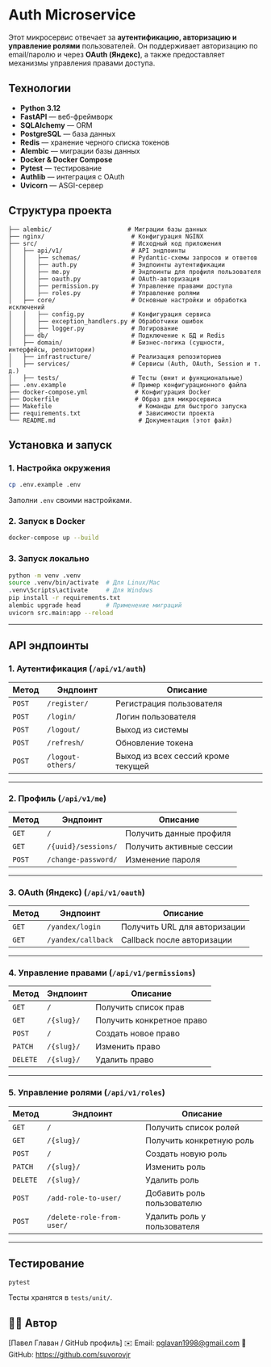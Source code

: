 # **Auth Microservice**

Этот микросервис отвечает за **аутентификацию, авторизацию и управление ролями** пользователей. Он поддерживает авторизацию по email/паролю и через **OAuth (Яндекс)**, а также предоставляет механизмы управления правами доступа.  

## **Технологии**
- **Python 3.12**  
- **FastAPI** — веб-фреймворк  
- **SQLAlchemy** — ORM  
- **PostgreSQL** — база данных  
- **Redis** — хранение черного списка токенов  
- **Alembic** — миграции базы данных  
- **Docker & Docker Compose**  
- **Pytest** — тестирование  
- **Authlib** — интеграция с OAuth  
- **Uvicorn** — ASGI-сервер  

## **Структура проекта**
```plaintext
├── alembic/                     # Миграции базы данных
├── nginx/                        # Конфигурация NGINX
├── src/                          # Исходный код приложения
│   ├── api/v1/                   # API эндпоинты
│   │   ├── schemas/              # Pydantic-схемы запросов и ответов
│   │   ├── auth.py               # Эндпоинты аутентификации
│   │   ├── me.py                 # Эндпоинты для профиля пользователя
│   │   ├── oauth.py              # OAuth-авторизация
│   │   ├── permission.py         # Управление правами доступа
│   │   ├── roles.py              # Управление ролями
│   ├── core/                     # Основные настройки и обработка исключений
│   │   ├── config.py             # Конфигурация сервиса
│   │   ├── exception_handlers.py # Обработчики ошибок
│   │   ├── logger.py             # Логирование
│   ├── db/                       # Подключение к БД и Redis
│   ├── domain/                   # Бизнес-логика (сущности, интерфейсы, репозитории)
│   ├── infrastructure/           # Реализация репозиториев
│   ├── services/                 # Сервисы (Auth, OAuth, Session и т. д.)
│   ├── tests/                    # Тесты (юнит и функциональные)
├── .env.example                  # Пример конфигурационного файла
├── docker-compose.yml             # Конфигурация Docker
├── Dockerfile                     # Образ для микросервиса
├── Makefile                        # Команды для быстрого запуска
├── requirements.txt                # Зависимости проекта
└── README.md                       # Документация (этот файл)
```

## **Установка и запуск**
### **1. Настройка окружения**
```bash
cp .env.example .env
```
Заполни `.env` своими настройками.

### **2. Запуск в Docker**
```bash
docker-compose up --build
```

### **3. Запуск локально**
```bash
python -m venv .venv
source .venv/bin/activate  # Для Linux/Mac
.venv\Scripts\activate     # Для Windows
pip install -r requirements.txt
alembic upgrade head       # Применение миграций
uvicorn src.main:app --reload
```

---

## **API эндпоинты**
### **1. Аутентификация (`/api/v1/auth`)**
| Метод  | Эндпоинт          | Описание |
|--------|------------------|----------|
| `POST` | `/register/`     | Регистрация пользователя |
| `POST` | `/login/`        | Логин пользователя |
| `POST` | `/logout/`       | Выход из системы |
| `POST` | `/refresh/`      | Обновление токена |
| `POST` | `/logout-others/`| Выход из всех сессий кроме текущей |

---

### **2. Профиль (`/api/v1/me`)**
| Метод  | Эндпоинт                     | Описание |
|--------|-----------------------------|----------|
| `GET`  | `/`                         | Получить данные профиля |
| `GET`  | `/{uuid}/sessions/`         | Получить активные сессии |
| `POST` | `/change-password/`         | Изменение пароля |

---

### **3. OAuth (Яндекс) (`/api/v1/oauth`)**
| Метод  | Эндпоинт               | Описание |
|--------|-----------------------|----------|
| `GET`  | `/yandex/login`       | Получить URL для авторизации |
| `GET`  | `/yandex/callback`    | Callback после авторизации |

---

### **4. Управление правами (`/api/v1/permissions`)**
| Метод  | Эндпоинт            | Описание |
|--------|--------------------|----------|
| `GET`  | `/`                | Получить список прав |
| `GET`  | `/{slug}/`         | Получить конкретное право |
| `POST` | `/`                | Создать новое право |
| `PATCH`| `/{slug}/`         | Изменить право |
| `DELETE` | `/{slug}/`       | Удалить право |

---

### **5. Управление ролями (`/api/v1/roles`)**
| Метод  | Эндпоинт                  | Описание |
|--------|--------------------------|----------|
| `GET`  | `/`                      | Получить список ролей |
| `GET`  | `/{slug}/`               | Получить конкретную роль |
| `POST` | `/`                      | Создать новую роль |
| `PATCH`| `/{slug}/`               | Изменить роль |
| `DELETE` | `/{slug}/`             | Удалить роль |
| `POST` | `/add-role-to-user/`     | Добавить роль пользователю |
| `POST` | `/delete-role-from-user/` | Удалить роль у пользователя |

---

## **Тестирование**
```bash
pytest
```
Тесты хранятся в `tests/unit/`.

## 👨‍💻 **Автор**

[Павел Главан / GitHub профиль]
✉️ Email: pglavan1998@gmail.com
🚀 GitHub: https://github.com/suvorovjr
